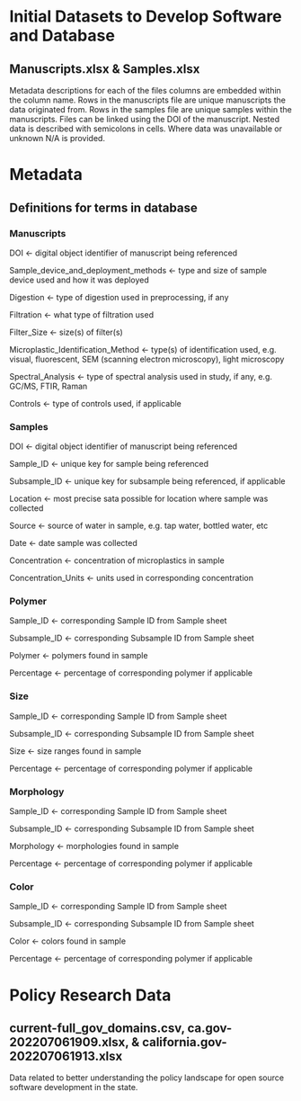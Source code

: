 # Initial Datasets to Develop Software and Database
## Manuscripts.xlsx & Samples.xlsx
Metadata descriptions for each of the files columns are embedded within the column name. Rows in the manuscripts file are unique manuscripts the data originated from. Rows in the samples file are unique samples within the manuscripts. Files can be linked using the DOI of the manuscript. Nested data is described with semicolons in cells. Where data was unavailable or unknown N/A is provided.

# Metadata
## Definitions for terms in database
### Manuscripts
DOI <- digital object identifier of manuscript being referenced

Sample_device_and_deployment_methods <- type and size of sample device used and how it was deployed

Digestion <- type of digestion used in preprocessing, if any

Filtration <- what type of filtration used

Filter_Size <- size(s) of filter(s)

Microplastic_Identification_Method <- type(s) of identification used, e.g. visual, fluorescent, SEM (scanning electron microscopy), light microscopy

Spectral_Analysis <- type of spectral analysis used in study, if any, e.g. GC/MS, FTIR, Raman

Controls <- type of controls used, if applicable

### Samples
DOI <- digital object identifier of manuscript being referenced

Sample_ID <- unique key for sample being referenced

Subsample_ID <- unique key for subsample being referenced, if applicable

Location <- most precise sata possible for location where sample was collected

Source <- source of water in sample, e.g. tap water, bottled water, etc

Date <- date sample was collected

Concentration <- concentration of microplastics in sample

Concentration_Units <- units used in corresponding concentration

### Polymer
Sample_ID <- corresponding Sample ID from Sample sheet

Subsample_ID <- corresponding Subsample ID from Sample sheet

Polymer <- polymers found in sample

Percentage <- percentage of corresponding polymer if applicable

### Size
Sample_ID <- corresponding Sample ID from Sample sheet

Subsample_ID <- corresponding Subsample ID from Sample sheet

Size <- size ranges found in sample

Percentage <- percentage of corresponding polymer if applicable

### Morphology
Sample_ID <- corresponding Sample ID from Sample sheet

Subsample_ID <- corresponding Subsample ID from Sample sheet

Morphology <- morphologies found in sample

Percentage <- percentage of corresponding polymer if applicable

### Color
Sample_ID <- corresponding Sample ID from Sample sheet

Subsample_ID <- corresponding Subsample ID from Sample sheet

Color <- colors found in sample

Percentage <- percentage of corresponding polymer if applicable

# Policy Research Data
## current-full_gov_domains.csv, ca.gov-202207061909.xlsx, & california.gov-202207061913.xlsx
Data related to better understanding the policy landscape for open source software development in the state. 
